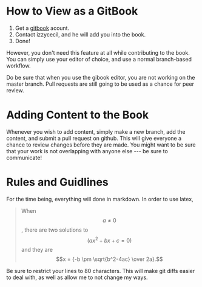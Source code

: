 How to View as a GitBook
========================

1. Get a [gitbook](www.gitbook.com) acount.
2. Contact izzycecil, and he will add you into the book.
3. Done!

However, you don't need this feature at all while contributing to the
book. You can simply use your editor of choice, and use a normal
branch-based workflow.

Do be sure that when you use the gibook editor, you are not working on
the master branch. Pull requests are still going to be used as a
chance for peer review.

Adding Content to the Book
==========================
Whenever you wish to add content, simply make a new branch, add the
content, and submit a pull request on github. This will give everyone
a chance to review changes before they are made. You might want to be
sure that your work is not overlapping with anyone else --- be sure to
communicate!

Rules and Guidlines
===================
For the time being, everything will done in markdown. In order to use
latex,

> When $$a \ne 0$$, there are two solutions to $$(ax^2 + bx + c = 0)$$
> and they are
> $$x = {-b \pm \sqrt{b^2-4ac} \over 2a}.$$

Be sure to restrict your lines to 80 characters. This will make git
diffs easier to deal with, as well as allow me to not change my ways.
